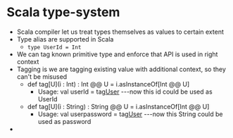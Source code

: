 # Scala type-system

* Scala compiler let us treat types themselves as values to certain extent
* Type alias are supported in Scala
  * ```type UserId = Int```
* We can tag known primitive type and enforce that API is used in right context
* Tagging is we are tagging existing value with additional context, so they can't be misused
  * def tag[U](i : Int) : Int @@ U = i.asInstanceOf[Int @@ U]
    * Usage: val userId = tag[User](10) ---now this id could be used as UserId    
  * def tag[U](i : String) : String @@ U = i.asInstanceOf[Int @@ U]
    * Usage: val userpassword = tag[User]("Gibrish@#$123") ---now this String could be used as password    
*   